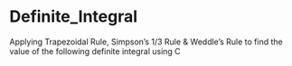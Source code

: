 # Definite_Integral
Applying Trapezoidal Rule, Simpson’s 1/3 Rule &amp; Weddle’s Rule to find the value of the following definite integral using C
